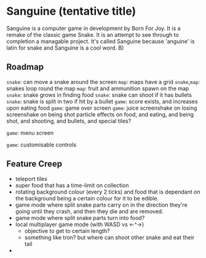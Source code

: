 # Sanguine (tentative title)

Sanguine is a computer game in development by Born For Joy.
It is a remake of the classic game Snake. 
It is an attempt to see through to completion a managable project.
It's called Sanguine because 'anguine' is latin for snake and Sanguine is a cool
word. B)

## Roadmap

`snake`: 
    can move a snake around the screen
`map`: 
    maps have a grid
`snake`,`map`: 
    snakes loop round the map
`map`:
    fruit and ammunition spawn on the map
`snake`:
    snake grows in finding food
`snake`:
    snake can shoot if it has bullets
`snake`:
    snake is split in two if hit by a bullet
`game`:
    score exists, and increases upon eating food
`game`:
    game over screen
`game`:
    juice
        screenshake on losing
        screenshake on being shot
        particle effects on food, and eating, and being shot, and shooting, and
        bullets, and special tiles?

`game`:
    menu screen

`game`:
    customisable controls


## Feature Creep

  * teleport tiles
  * super food that has a time-limit on collection 
  * rotating background colour (every 2 ticks) and food that is dependant on 
    the background being a certain colour for it to be edible.
  * game mode where split snake parts carry on in the direction they're going 
    until they crash, and then they die and are removed.
  * game mode where split snake parts turn into food?
  * local multiplayer game mode (with WASD vs <-^->)
      - objective to get to certain length?
      - something like tron? but where can shoot other snake and eat their tail
  * 
